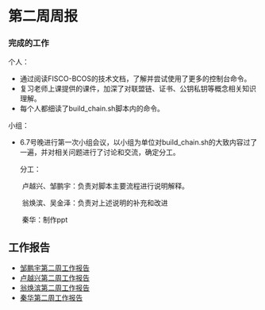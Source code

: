 # 第二周周报

### 完成的工作

个人：

* 通过阅读FISCO-BCOS的技术文档，了解并尝试使用了更多的控制台命令。
* 复习老师上课提供的课件，加深了对联盟链、证书、公钥私钥等概念相关知识理解。
* 每个人都细读了build_chain.sh脚本内的命令。



小组：

* 6.7号晚进行第一次小组会议，以小组为单位对build_chain.sh的大致内容过了一遍，并对相关问题进行了讨论和交流，确定分工。

  

  分工：

  ​         卢越兴、邹鹏宇：负责对脚本主要流程进行说明解释。

  ​         翁焕滨、吴金泽：负责对上述说明的补充和改进

  ​         秦华：制作ppt




## 工作报告

* [邹鹏宇第二周工作报告](https://github.com/2019-scut-practical-training-team/webank/blob/dev/day1/邹鹏宇/weekly_report2.md)
* [卢越兴第二周工作报告](https://github.com/2019-scut-practical-training-team/webank/blob/dev/day1/%E5%8D%A2%E8%B6%8A%E5%85%B4/week2_report.md)
* [翁焕滨第二周工作报告](https://github.com/2019-scut-practical-training-team/webank/blob/dev/day1/翁焕滨/翁焕滨-第二周周报.md)
* [秦华第二周工作报告](https://github.com/2019-scut-practical-training-team/webank/blob/dev/day1/%E7%A7%A6%E5%8D%8E/weekly_report2.md)
